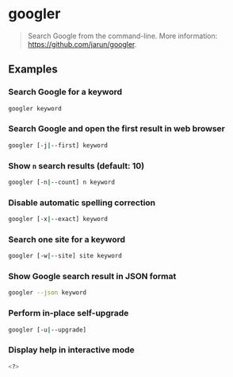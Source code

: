 # googler

> Search Google from the command-line. More information: <https://github.com/jarun/googler>.

## Examples

### Search Google for a keyword

```bash
googler keyword
```

### Search Google and open the first result in web browser

```bash
googler [-j|--first] keyword
```

### Show `n` search results (default: 10)

```bash
googler [-n|--count] n keyword
```

### Disable automatic spelling correction

```bash
googler [-x|--exact] keyword
```

### Search one site for a keyword

```bash
googler [-w|--site] site keyword
```

### Show Google search result in JSON format

```bash
googler --json keyword
```

### Perform in-place self-upgrade

```bash
googler [-u|--upgrade]
```

### Display help in interactive mode

```bash
<?>
```
